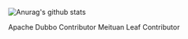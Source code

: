 ![Anurag's github stats](https://github-readme-stats.vercel.app/api?username=islongfei&show_icons=true&theme=vue&include_all_commits=true) 

 
Apache Dubbo Contributor
Meituan Leaf Contributor



<!--
**islongfei/islongfei** is a ✨ _special_ ✨ repository because its `README.md` (this file) appears on your GitHub profile.
### Hi there 👋
 ⚡ achievement: Arctic Code Vault Contributor
Here are some ideas to get you started:
- ⚡achievement: Arctic Code Vault Contributor
- 🔭 I’m currently working on ...
- 🌱 I’m currently learning ...
- 👯 I’m looking to collaborate on ...
- 🤔 I’m looking for help with ...
- 💬 Contact me islongfei@163.com 
- 📫 How to reach me: ...
- 😄 Pronouns: ...
- ⚡ Fun fact: ...  


-->
